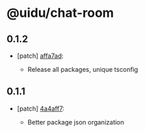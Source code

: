 # @uidu/chat-room

## 0.1.2
- [patch] [affa7ad](https://github.org/uidu-org/guidu/commits/affa7ad):

  - Release all packages, unique tsconfig

## 0.1.1
- [patch] [4a4aff7](https://github.org/uidu-org/guidu/commits/4a4aff7):

  - Better package json organization

